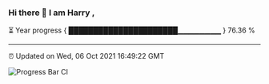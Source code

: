 ### Hi there 👋 I am Harry , 

⏳ Year progress { ██████████████████████▁▁▁▁▁▁▁▁ } 76.36 %

---

⏰ Updated on Wed, 06 Oct 2021 16:49:22 GMT

![Progress Bar CI](https://github.com/duykhang68/duykhang68/workflows/Progress%20Bar%20CI/badge.svg)
